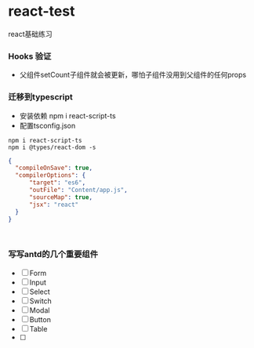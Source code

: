 # react-test
react基础练习


### Hooks 验证


- 父组件setCount子组件就会被更新，哪怕子组件没用到父组件的任何props


### 迁移到typescript


- 安装依赖 npm i react-script-ts
- 配置tsconfig.json

```
npm i react-script-ts
npm i @types/react-dom -s

```
``` tsconfig.json
{
  "compileOnSave": true,
  "compilerOptions": {
      "target": "es6",
      "outFile": "Content/app.js",
      "sourceMap": true,
      "jsx": "react"
  }
}
```


```
 
```

### 写写antd的几个重要组件

- [ ] Form
- [ ] Input
- [ ] Select
- [ ] Switch
- [ ] Modal
- [ ] Button
- [ ] Table
- [ ] 